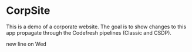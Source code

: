 # CorpSite

This is a demo of a corporate website. The goal is to show changes to this app propagate through the Codefresh pipelines (Classic and CSDP).

new line on Wed
